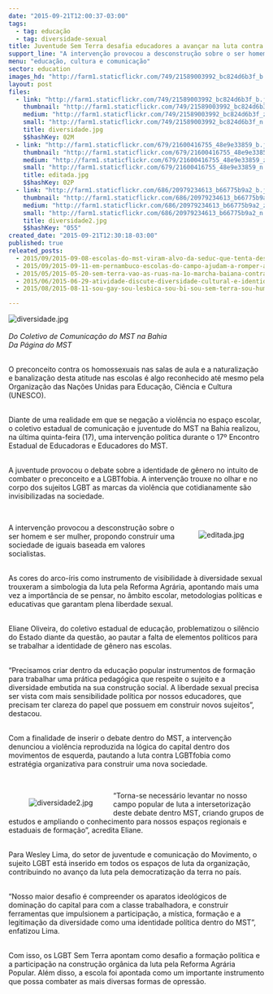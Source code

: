 ```yaml
---
date: "2015-09-21T12:00:37-03:00"
tags:
  - tag: educação
  - tag: diversidade-sexual
title: Juventude Sem Terra desafia educadores a avançar na luta contra a LGBTfobia nas escolas do campo
support_line: "A intervenção provocou a desconstrução sobre o ser homem e ser mulher, propondo construir uma sociedade de iguais baseada em valores socialistas."
menu: "educação, cultura e comunicação"
sector: education
images_hd: "http://farm1.staticflickr.com/749/21589003992_bc824d6b3f_b.jpg"
layout: post
files:
  - link: "http://farm1.staticflickr.com/749/21589003992_bc824d6b3f_b.jpg"
    thumbnail: "http://farm1.staticflickr.com/749/21589003992_bc824d6b3f_t.jpg"
    medium: "http://farm1.staticflickr.com/749/21589003992_bc824d6b3f_z.jpg"
    small: "http://farm1.staticflickr.com/749/21589003992_bc824d6b3f_n.jpg"
    title: diversidade.jpg
    $$hashKey: 02M
  - link: "http://farm1.staticflickr.com/679/21600416755_48e9e33859_b.jpg"
    thumbnail: "http://farm1.staticflickr.com/679/21600416755_48e9e33859_t.jpg"
    medium: "http://farm1.staticflickr.com/679/21600416755_48e9e33859_z.jpg"
    small: "http://farm1.staticflickr.com/679/21600416755_48e9e33859_n.jpg"
    title: editada.jpg
    $$hashKey: 02P
  - link: "http://farm1.staticflickr.com/686/20979234613_b66775b9a2_b.jpg"
    thumbnail: "http://farm1.staticflickr.com/686/20979234613_b66775b9a2_t.jpg"
    medium: "http://farm1.staticflickr.com/686/20979234613_b66775b9a2_z.jpg"
    small: "http://farm1.staticflickr.com/686/20979234613_b66775b9a2_n.jpg"
    title: diversidade2.jpg
    $$hashKey: "055"
created_date: "2015-09-21T12:30:18-03:00"
published: true
releated_posts:
  - 2015/09/2015-09-08-escolas-do-mst-viram-alvo-da-seduc-que-tenta-desconstruir-conquistas-dos-sem-terra.md
  - 2015/09/2015-09-11-em-pernambuco-escolas-do-campo-ajudam-a-romper-a-cerca-da-exclusao-escolar.md
  - 2015/05/2015-05-20-sem-terra-vao-as-ruas-na-1o-marcha-baiana-contra-lgbtfobia.md
  - 2015/06/2015-06-29-atividade-discute-diversidade-cultural-e-identidade-de-genero-na-enff.md
  - 2015/08/2015-08-11-sou-gay-sou-lesbica-sou-bi-sou-sem-terra-sou-humano-sou-como-voce.md

---
```

<p><img alt="diversidade.jpg" src="http://farm1.staticflickr.com/749/21589003992_bc824d6b3f_b.jpg" /><br />
<br />
<em>Do&nbsp;Coletivo de Comunica&ccedil;&atilde;o do MST na Bahia<br />
Da P&aacute;gina do MST</em></p>

<p><br />
O preconceito contra os homossexuais nas salas de aula e a naturaliza&ccedil;&atilde;o e banaliza&ccedil;&atilde;o desta atitude nas escolas &eacute; algo reconhecido at&eacute; mesmo pela Organiza&ccedil;&atilde;o das Na&ccedil;&otilde;es Unidas para Educa&ccedil;&atilde;o, Ci&ecirc;ncia e Cultura (UNESCO).&nbsp;</p>

<p><br />
Diante de uma realidade&nbsp;em que se&nbsp;nega&ccedil;&atilde;o a viol&ecirc;ncia no espa&ccedil;o escolar, o coletivo estadual de comunica&ccedil;&atilde;o e juventude do MST na Bahia realizou, na &uacute;ltima quinta-feira (17), uma interven&ccedil;&atilde;o pol&iacute;tica durante o 17&ordm; Encontro Estadual de Educadoras e Educadores do MST.</p>

<p><br />
A juventude provocou o debate sobre a identidade de g&ecirc;nero no intuito de combater o preconceito e a LGBTfobia. A interven&ccedil;&atilde;o trouxe no olhar e no corpo dos sujeitos LGBT as marcas da viol&ecirc;ncia que cotidianamente s&atilde;o invisibilizadas na sociedade.</p>

<p>&nbsp;</p>

<figure class="image" style="float:right"><img alt="editada.jpg" src="http://farm1.staticflickr.com/679/21600416755_48e9e33859_b.jpg" />
<figcaption></figcaption>
</figure>

<p>A interven&ccedil;&atilde;o provocou a desconstru&ccedil;&atilde;o sobre o ser homem e ser mulher, propondo construir uma sociedade de iguais baseada em valores socialistas.&nbsp;</p>

<p><br />
As cores do arco-&iacute;ris como instrumento de visibilidade &agrave; diversidade sexual trouxeram a simbologia da luta pela Reforma Agr&aacute;ria, apontando mais uma vez a import&acirc;ncia de se pensar, no &acirc;mbito escolar, metodologias pol&iacute;ticas e educativas que garantam plena liberdade sexual.</p>

<p><br />
Eliane Oliveira, do coletivo estadual de educa&ccedil;&atilde;o, problematizou o sil&ecirc;ncio do Estado diante da quest&atilde;o, ao pautar a falta de elementos pol&iacute;ticos para se trabalhar a identidade de g&ecirc;nero nas escolas.&nbsp;</p>

<p><br />
&ldquo;Precisamos criar dentro da educa&ccedil;&atilde;o popular instrumentos de forma&ccedil;&atilde;o para trabalhar uma pr&aacute;tica pedag&oacute;gica que respeite o sujeito e a diversidade embutida na sua constru&ccedil;&atilde;o social. A liberdade sexual precisa ser vista com mais sensibilidade pol&iacute;tica por nossos educadores, que precisam ter clareza do papel que possuem em construir novos sujeitos&rdquo;, destacou.&nbsp;</p>

<p><br />
Com a finalidade de inserir o debate dentro do MST, a interven&ccedil;&atilde;o denunciou a viol&ecirc;ncia reproduzida na l&oacute;gica do capital dentro dos movimentos de esquerda, pautando a luta contra LGBTfobia como estrat&eacute;gia organizativa para construir uma nova sociedade.</p>

<p>&nbsp;</p>

<figure class="image" style="float:left"><img alt="diversidade2.jpg" src="http://farm1.staticflickr.com/686/20979234613_b66775b9a2_b.jpg" />
<figcaption></figcaption>
</figure>

<p>&ldquo;Torna-se necess&aacute;rio levantar no nosso campo popular de luta a intersetoriza&ccedil;&atilde;o deste debate dentro MST, criando grupos de estudos e ampliando o conhecimento para nossos espa&ccedil;os regionais e estaduais de forma&ccedil;&atilde;o&rdquo;, acredita Eliane.&nbsp;</p>

<p><br />
Para Wesley Lima, do setor de juventude e comunica&ccedil;&atilde;o do Movimento, o sujeito LGBT est&aacute; inserido em todos os espa&ccedil;os de luta da organiza&ccedil;&atilde;o, contribuindo no avan&ccedil;o da luta pela democratiza&ccedil;&atilde;o da terra no pa&iacute;s.</p>

<p><br />
&ldquo;Nosso maior desafio &eacute; compreender os aparatos ideol&oacute;gicos de domina&ccedil;&atilde;o do capital para com a classe trabalhadora, e construir ferramentas que impulsionem a participa&ccedil;&atilde;o, a m&iacute;stica, forma&ccedil;&atilde;o e a legitima&ccedil;&atilde;o da diversidade como uma identidade pol&iacute;tica dentro do MST&rdquo;, enfatizou Lima.&nbsp;</p>

<p><br />
Com isso, os LGBT Sem Terra apontam como desafio a forma&ccedil;&atilde;o pol&iacute;tica e a participa&ccedil;&atilde;o na constru&ccedil;&atilde;o org&acirc;nica da luta pela Reforma Agr&aacute;ria Popular. Al&eacute;m disso, a escola foi apontada como um importante instrumento que possa combater as mais diversas formas de opress&atilde;o.</p>
